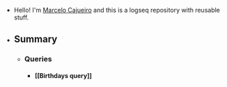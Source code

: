 - Hello! I'm [Marcelo Cajueiro](https://cajueiro.me/) and this is a logseq repository with reusable stuff.
- ## Summary
	- ### Queries
		- #### [[Birthdays query]]